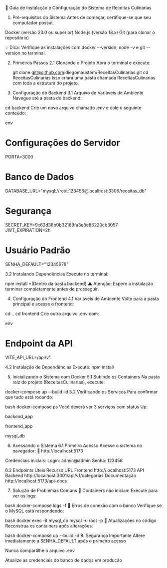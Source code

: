 📘 Guia de Instalação e Configuração do Sistema de Receitas Culinárias

1. Pré-requisitos do Sistema
Antes de começar, certifique-se que seu computador possui:
  
Docker (versão 23.0 ou superior)
Node.js (versão 18.x)
Git (para clonar o repositório)

💡 Dica: Verifique as instalações com docker --version, node -v e git --version no terminal.

2. Primeiros Passos
2.1 Clonando o Projeto
Abra o terminal e execute:

    git clone git@github.com:diegomaustem/ReceitasCulinarias.git
    cd ReceitasCulinarias
    Isso criará uma pasta chamada ReceitasCulinarias com toda a estrutura do projeto.

3. Configuração do Backend
3.1 Arquivo de Variáveis de Ambiente
Navegue até a pasta do backend:

  cd backend
  Crie um novo arquivo chamado .env e cole o seguinte conteúdo:

  env
  # Configurações do Servidor
  PORTA=3000

  # Banco de Dados
  DATABASE_URL="mysql://root:123456@localhost:3306/receitas_db"

  # Segurança
  SECRET_KEY=9c62d38b0b32189fa3e8e86220cb3057
  JWT_EXPIRATION=2h

  # Usuário Padrão
  SENHA_DEFAULT="12345678"
  
3.2 Instalando Dependências
Execute no terminal:

npm install *(Dentro da pasta backend)
⚠️ Atenção: Espere a instalação terminar completamente antes de prosseguir.


4. Configuração do Frontend
4.1 Variáveis de Ambiente
Volte para a pasta principal e acesse o frontend:

cd ..
cd frontend
Crie outro arquivo .env com:

env
# Endpoint da API
VITE_API_URL=/api/v1

4.2 Instalação de Dependências
Execute: npm install

5. Inicializando o Sistema com Docker
5.1 Subindo os Containers
Na pasta raiz do projeto (ReceitasCulinarias), execute:

docker-compose up --build -d
5.2 Verificando os Serviços
Para confirmar que tudo está rodando:

bash
docker-compose ps
Você deverá ver 3 serviços com status Up:

backend_app

frontend_app

mysql_db

6. Acessando o Sistema
6.1 Primeiro Acesso
Acesse o sistema no navegador:
🔗 http://localhost:5173

Credenciais iniciais:
Login: admin@admin
Senha: 123456

6.2 Endpoints Úteis
Recurso	URL
Frontend	http://localhost:5173
API Backend	http://localhost:3001/api/v1/categorias
Documentação	http://localhost:5173/api-docs


7. Solução de Problemas Comuns
🔴 Containers não iniciam
Execute para ver os logs:

bash
docker-compose logs -f
🔴 Erros de conexão com o banco
Verifique se o MySQL está respondendo:

bash
docker exec -it mysql_db mysql -u root -p
🔴 Atualizações no código
Reconstrua os containers após alterações:

bash
docker-compose up --build -d
8. Segurança Importante
Altere imediatamente a SENHA_DEFAULT após o primeiro acesso

Nunca compartilhe o arquivo .env

Atualize as credenciais do banco de dados em produção
